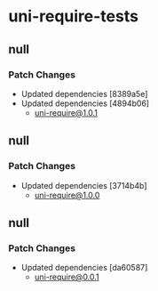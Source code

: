 # uni-require-tests

## null

### Patch Changes

- Updated dependencies [8389a5e]
- Updated dependencies [4894b06]
  - uni-require@1.0.1

## null

### Patch Changes

- Updated dependencies [3714b4b]
  - uni-require@1.0.0

## null

### Patch Changes

- Updated dependencies [da60587]
  - uni-require@0.0.1

